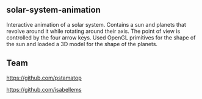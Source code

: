 ## solar-system-animation
Interactive animation of a solar system. Contains a sun and planets that revolve around it while rotating around their axis. The point of view is controlled by the four arrow keys. 
Used OpenGL primitives for the shape of the sun and loaded a 3D model for the shape of the planets.


## Team

https://github.com/pstamatop

https://github.com/isabellems

